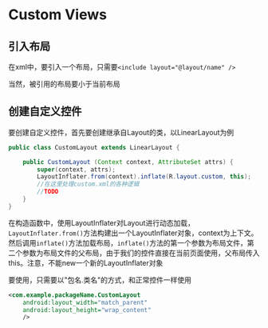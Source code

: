 # Custom Views

## 引入布局

在xml中，要引入一个布局，只需要`<include layout="@layout/name" />`

当然，被引用的布局要小于当前布局

## 创建自定义控件

要创建自定义控件，首先要创建继承自Layout的类，以LinearLayout为例

```java
public class CustomLayout extends LinearLayout {

    public CustomLayout (Context context, AttributeSet attrs) {
        super(context, attrs);
        LayoutInflater.from(context).inflate(R.layout.custom, this);
        //在这里处理custom.xml的各种逻辑
        //TODO
    }
}
```

在构造函数中，使用LayoutInflater对Layout进行动态加载，`LayoutInflater.from()`方法构建出一个LayoutInflater对象，context为上下文。然后调用`inflate()`方法加载布局，`inflate()`方法的第一个参数为布局文件，第二个参数为布局文件的父布局，由于我们的控件直接在当前页面使用，父布局传入this。注意，不能new一个新的LayoutInflater对象

要使用，只需要以"包名.类名"的方式，和正常控件一样使用

```xml
<com.example.packageName.CustomLayout
    android:layout_width="match_parent"
    android:layout_height="wrap_content"
    />
```